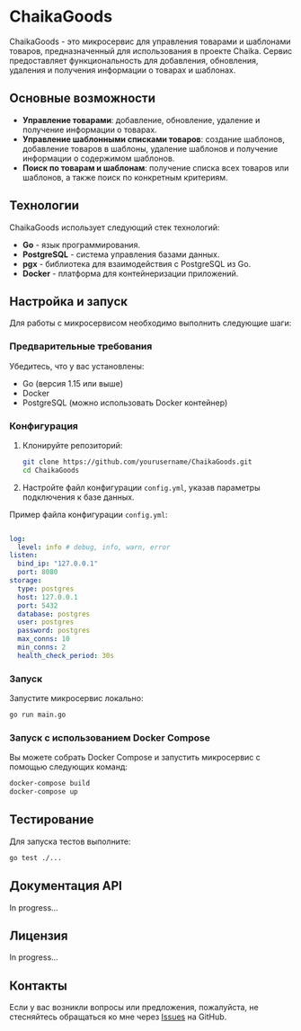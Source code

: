# ChaikaGoods

ChaikaGoods - это микросервис для управления товарами и шаблонами товаров, предназначенный для использования в проекте
Chaika. Сервис предоставляет функциональность для добавления, обновления, удаления и получения информации о товарах и
шаблонах.

## Основные возможности

- **Управление товарами**: добавление, обновление, удаление и получение информации о товарах.
- **Управление шаблонными списками товаров**: создание шаблонов, добавление товаров в шаблоны, удаление шаблонов и получение
  информации о содержимом шаблонов.
- **Поиск по товарам и шаблонам**: получение списка всех товаров или шаблонов, а также поиск по конкретным критериям.

## Технологии

ChaikaGoods использует следующий стек технологий:

- **Go** - язык программирования.
- **PostgreSQL** - система управления базами данных.
- **pgx** - библиотека для взаимодействия с PostgreSQL из Go.
- **Docker** - платформа для контейнеризации приложений.

## Настройка и запуск

Для работы с микросервисом необходимо выполнить следующие шаги:

### Предварительные требования

Убедитесь, что у вас установлены:

- Go (версия 1.15 или выше)
- Docker
- PostgreSQL (можно использовать Docker контейнер)

### Конфигурация

1. Клонируйте репозиторий:
   ```bash
   git clone https://github.com/yourusername/ChaikaGoods.git
   cd ChaikaGoods
   ```

2. Настройте файл конфигурации `config.yml`, указав параметры подключения к базе данных.

Пример файла конфигурации `config.yml`:

```yaml

log:
  level: info # debug, info, warn, error
listen:
  bind_ip: "127.0.0.1"
  port: 8080
storage:
  type: postgres
  host: 127.0.0.1
  port: 5432
  database: postgres
  user: postgres
  password: postgres
  max_conns: 10
  min_conns: 2
  health_check_period: 30s

```

### Запуск

Запустите микросервис локально:

```bash
go run main.go
```

### Запуск с использованием Docker Compose

Вы можете собрать Docker Compose и запустить микросервис с помощью следующих команд:

```bash
docker-compose build
docker-compose up
```

## Тестирование

Для запуска тестов выполните:

```bash
go test ./...
```

## Документация API

In progress...

## Лицензия

In progress...

## Контакты

Если у вас возникли вопросы или предложения, пожалуйста, не стесняйтесь обращаться ко мне
через [Issues](https://github.com/Chaika-Team/ChaikaGoods/issues) на GitHub.
